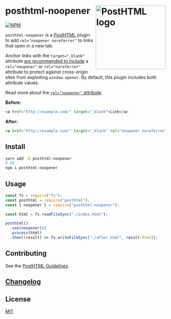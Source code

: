 # posthtml-noopener <img align="right" width="220" height="200" title="PostHTML logo" src="http://posthtml.github.io/posthtml/logo.svg">

[![NPM][npm]][npm-url]

`posthtml-noopener` is a [PostHTML](https://github.com/posthtml/posthtml) plugin to add `rel="noopener noreferrer"` to links that open in a new tab.

Anchor links with the `target="_blank"` attribute [are recommended to include](https://developers.google.com/web/tools/lighthouse/audits/noopener) a `rel="noopener"` or `rel="noreferrer"` attribute to protect against cross-origin sites from exploiting `window.opener`. By default, this plugin includes both attribute values.

Read more about the [`rel="noopener"` attribute](https://mathiasbynens.github.io/rel-noopener/).

**Before:**

```html
<a href="http://example.com/" target="_blank">Link</a>
```

**After:**

```html
<a href="http://example.com/" target="_blank" rel="noopener noreferrer">Link</a>
```

## Install

```bash
yarn add -D posthtml-noopener
# OR
npm i posthtml-noopener
```

## Usage

```js
const fs = require("fs");
const posthtml = require("posthtml");
const { noopener } = require("posthtml-noopener");

const html = fs.readFileSync("./index.html");

posthtml()
  .use(noopener())
  .process(html)
  .then((result) => fs.writeFileSync("./after.html", result.html));
```

## Contributing

See the [PostHTML Guidelines](https://github.com/posthtml/posthtml/tree/master/docs).

## [Changelog](CHANGELOG.md)

## License

[MIT](LICENSE)

[npm]: https://img.shields.io/npm/v/posthtml-noopener.svg?color=blue
[npm-url]: https://npmjs.com/package/posthtml-noopener
